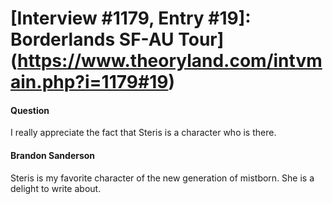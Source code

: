 # [Interview #1179, Entry #19]: Borderlands SF-AU Tour](https://www.theoryland.com/intvmain.php?i=1179#19)

#### Question

I really appreciate the fact that Steris is a character who is there.

#### Brandon Sanderson

Steris is my favorite character of the new generation of mistborn. She is a delight to write about.

